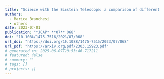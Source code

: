 ```yaml
---
title: "Science with the Einstein Telescope: a comparison of different designs"
authors:
  - Marica Branchesi
  - others
date: 2023-07-01
publication: "*JCAP* **07** 068"
doi: "10.1088/1475-7516/2023/07/068"
url_doi: "https://doi.org/10.1088/1475-7516/2023/07/068"
url_pdf: "https://arxiv.org/pdf/2303.15923.pdf"
# generated_on: 2025-06-07T20:53:46.717211
# featured: false
# summary: ""
# tags: []
# projects: []
---
```

